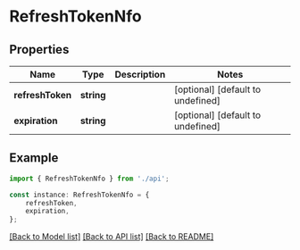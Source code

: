 # RefreshTokenNfo


## Properties

Name | Type | Description | Notes
------------ | ------------- | ------------- | -------------
**refreshToken** | **string** |  | [optional] [default to undefined]
**expiration** | **string** |  | [optional] [default to undefined]

## Example

```typescript
import { RefreshTokenNfo } from './api';

const instance: RefreshTokenNfo = {
    refreshToken,
    expiration,
};
```

[[Back to Model list]](../README.md#documentation-for-models) [[Back to API list]](../README.md#documentation-for-api-endpoints) [[Back to README]](../README.md)
